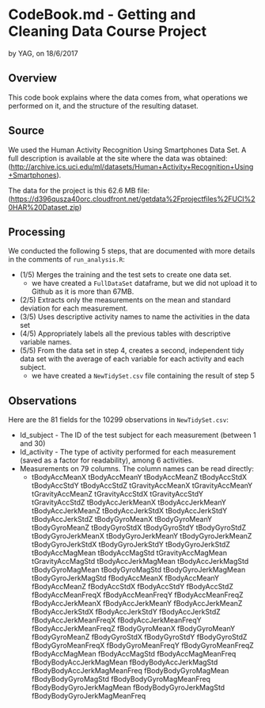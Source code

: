 CodeBook.md - Getting and Cleaning Data Course Project
======================================================

by YAG, on 18/6/2017

Overview
--------

This code book explains where the data comes from, what operations we performed on it, and the structure of the resulting dataset.

Source
------

We used the Human Activity Recognition Using Smartphones Data Set. A full description is available at the site where the data was obtained: (<http://archive.ics.uci.edu/ml/datasets/Human+Activity+Recognition+Using+Smartphones>).

The data for the project is this 62.6 MB file: (<https://d396qusza40orc.cloudfront.net/getdata%2Fprojectfiles%2FUCI%20HAR%20Dataset.zip>)

Processing
----------

We conducted the following 5 steps, that are documented with more details in the comments of `run_analysis.R`:

-   (1/5) Merges the training and the test sets to create one data set.
    -   we have created a `FullDataSet` dataframe, but we did not upload it to Github as it is more than 67MB.
-   (2/5) Extracts only the measurements on the mean and standard deviation for each measurement.
-   (3/5) Uses descriptive activity names to name the activities in the data set
-   (4/5) Appropriately labels all the previous tables with descriptive variable names.
-   (5/5) From the data set in step 4, creates a second, independent tidy data set with the average of each variable for each activity and each subject.
    -   we have created a `NewTidySet.csv` file containing the result of step 5

Observations
------------

Here are the 81 fields for the 10299 observations in `NewTidySet.csv`:

-   Id\_subject - The ID of the test subject for each measurement (between 1 and 30)
-   Id\_activity - The type of activity performed for each measurement (saved as a factor for readability), among 6 activities.
-   Measurements on 79 columns. The column names can be read directly:
    -   tBodyAccMeanX tBodyAccMeanY tBodyAccMeanZ tBodyAccStdX tBodyAccStdY tBodyAccStdZ tGravityAccMeanX tGravityAccMeanY tGravityAccMeanZ tGravityAccStdX tGravityAccStdY tGravityAccStdZ tBodyAccJerkMeanX tBodyAccJerkMeanY tBodyAccJerkMeanZ tBodyAccJerkStdX tBodyAccJerkStdY tBodyAccJerkStdZ tBodyGyroMeanX tBodyGyroMeanY tBodyGyroMeanZ tBodyGyroStdX tBodyGyroStdY tBodyGyroStdZ tBodyGyroJerkMeanX tBodyGyroJerkMeanY tBodyGyroJerkMeanZ tBodyGyroJerkStdX tBodyGyroJerkStdY tBodyGyroJerkStdZ tBodyAccMagMean tBodyAccMagStd tGravityAccMagMean tGravityAccMagStd tBodyAccJerkMagMean tBodyAccJerkMagStd tBodyGyroMagMean tBodyGyroMagStd tBodyGyroJerkMagMean tBodyGyroJerkMagStd fBodyAccMeanX fBodyAccMeanY fBodyAccMeanZ fBodyAccStdX fBodyAccStdY fBodyAccStdZ fBodyAccMeanFreqX fBodyAccMeanFreqY fBodyAccMeanFreqZ fBodyAccJerkMeanX fBodyAccJerkMeanY fBodyAccJerkMeanZ fBodyAccJerkStdX fBodyAccJerkStdY fBodyAccJerkStdZ fBodyAccJerkMeanFreqX fBodyAccJerkMeanFreqY fBodyAccJerkMeanFreqZ fBodyGyroMeanX fBodyGyroMeanY fBodyGyroMeanZ fBodyGyroStdX fBodyGyroStdY fBodyGyroStdZ fBodyGyroMeanFreqX fBodyGyroMeanFreqY fBodyGyroMeanFreqZ fBodyAccMagMean fBodyAccMagStd fBodyAccMagMeanFreq fBodyBodyAccJerkMagMean fBodyBodyAccJerkMagStd fBodyBodyAccJerkMagMeanFreq fBodyBodyGyroMagMean fBodyBodyGyroMagStd fBodyBodyGyroMagMeanFreq fBodyBodyGyroJerkMagMean fBodyBodyGyroJerkMagStd fBodyBodyGyroJerkMagMeanFreq
